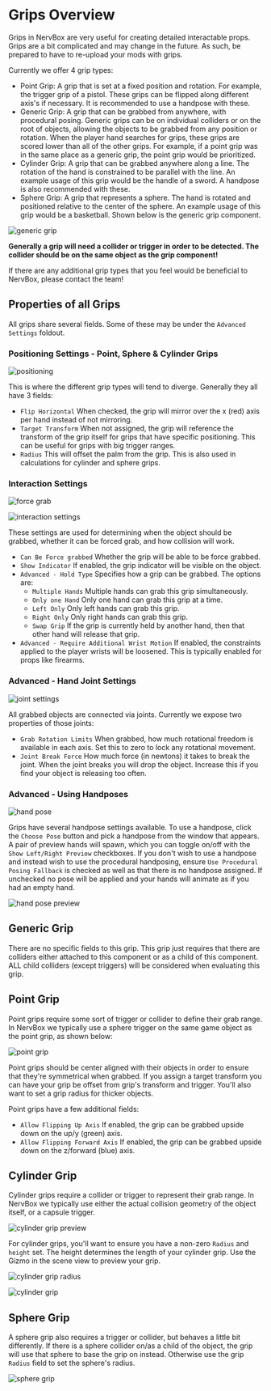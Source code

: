 # Grips Overview

Grips in NervBox are very useful for creating detailed interactable props. Grips are a bit complicated and may change in the future. As such, be prepared to have to re-upload your mods with grips.

Currently we offer 4 grip types:
- Point Grip: A grip that is set at a fixed position and rotation. For example, the trigger grip of a pistol. These grips can be flipped along different axis's if necessary. It is recommended to use a handpose with these.
- Generic Grip: A grip that can be grabbed from anywhere, with procedural posing. Generic grips can be on individual colliders or on the root of objects, allowing the objects to be grabbed from any position or rotation. When the player hand searches for grips, these grips are scored lower than all of the other grips. For example, if a point grip was in the same place as a generic grip, the point grip would be prioritized.
- Cylinder Grip: A grip that can be grabbed anywhere along a line. The rotation of the hand is constrained to be parallel with the line. An example usage of this grip would be the handle of a sword. A handpose is also recommended with these.
- Sphere Grip: A grip that represents a sphere. The hand is rotated and positioned relative to the center of the sphere. An example usage of this grip would be a basketball.
Shown below is the generic grip component.

![generic grip](images/grips/image.png)

**Generally a grip will need a collider or trigger in order to be detected. The collider should be on the same object as the grip component!**

If there are any additional grip types that you feel would be beneficial to NervBox, please contact the team!

## Properties of all Grips

All grips share several fields. Some of these may be under the `Advanced Settings` foldout. 

### Positioning Settings - Point, Sphere & Cylinder Grips

![positioning](images/grips/image-1.png)

This is where the different grip types will tend to diverge. Generally they all have 3 fields:
- `Flip Horizontal` When checked, the grip will mirror over the x (red) axis per hand instead of not mirroring. 
- `Target Transform` When not assigned, the grip will reference the transform of the grip itself for grips that have specific positioning. This can be useful for grips with big trigger ranges.
- `Radius` This will offset the palm from the grip. This is also used in calculations for cylinder and sphere grips.

### Interaction Settings

![force grab](images/grips/image-3.png)

![interaction settings](images/grips/image-2.png)

These settings are used for determining when the object should be grabbed, whether it can be forced grab, and how collision will work.

- `Can Be Force grabbed` Whether the grip will be able to be force grabbed. 
- `Show Indicator` If enabled, the grip indicator will be visible on the object.
- `Advanced - Hold Type` Specifies how a grip can be grabbed. The options are:
    - `Multiple Hands` Multiple hands can grab this grip simultaneously.
    - `Only one Hand` Only one hand can grab this grip at a time.
    - `Left Only` Only left hands can grab this grip.
    - `Right Only` Only right hands can grab this grip.
    - `Swap Grip` If the grip is currently held by another hand, then that other hand will release that grip.
- `Advanced - Require Additional Wrist Motion` If enabled, the constraints applied to the player wrists will be loosened. This is typically enabled for props like firearms.

### Advanced - Hand Joint Settings

![joint settings](images/grips/image-4.png)

All grabbed objects are connected via joints. Currently we expose two properties of those joints:
- `Grab Rotation Limits` When grabbed, how much rotational freedom is available in each axis. Set this to zero to lock any rotational movement.
- `Joint Break Force` How much force (in newtons) it takes to break the joint. When the joint breaks you will drop the object. Increase this if you find your object is releasing too often.



### Advanced - Using Handposes

![hand pose](images/grips/image-5.png)

Grips have several handpose settings available. To use a handpose, click the `Choose Pose` button and pick a handpose from the window that appears. A pair of preview hands will spawn, which you can toggle on/off with the `Show Left/Right Preview` checkboxes. If you don't wish to use a handpose and instead wish to use the procedural handposing, ensure `Use Procedural Posing Fallback` is checked as well as that there is no handpose assigned. If unchecked no pose will be applied and your hands will animate as if you had an empty hand.

![hand pose preview](images/grips/eaa3eaa5-8dc5-4805-b1f6-3052162724f8.png)

## Generic Grip

There are no specific fields to this grip. This grip just requires that there are colliders either attached to this component or as a child of this component. ALL child colliders (except triggers) will be considered when evaluating this grip.

## Point Grip

Point grips require some sort of trigger or collider to define their grab range. In NervBox we typically use a sphere trigger on the same game object as the point grip, as shown below:

![point grip](images/grips/93ccff1e-4443-435f-bc0a-cc0050a2ed40.png)

Point grips should be center aligned with their objects in order to ensure that they're symmetrical when grabbed. If you assign a target transform you can have your grip be offset from grip's transform and trigger. You'll also want to set a grip radius for thicker objects.

Point grips have a few additional fields:
- `Allow Flipping Up Axis` If enabled, the grip can be grabbed upside down on the up/y (green) axis.
- `Allow Flipping Forward Axis` If enabled, the grip can be grabbed upside down on the z/forward (blue) axis.

## Cylinder Grip

Cylinder grips require a collider or trigger to represent their grab range. In NervBox we typically use either the actual collision geometry of the object itself, or a capsule trigger. 

![cylinder grip preview](images/grips/59ae46a5-3bdc-4a4f-ad03-4ba449afb95c.png)

For cylinder grips, you'll want to ensure you have a non-zero `Radius` and `height` set. The height determines the length of your cylinder grip. Use the Gizmo in the scene view to preview your grip.

![cylinder grip radius](images/grips/d070ed89-db8a-4bc5-8534-c2136a8c6967.png)

![cylinder grip](images/grips/image-6.png)

## Sphere Grip

A sphere grip also requires a trigger or collider, but behaves a little bit differently. If there is a sphere collider on/as a child of the object, the grip will use that sphere to base the grip on instead. Otherwise use the grip `Radius` field to set the sphere's radius.

![sphere grip](images/grips/0a3e26eb-1e58-4e26-bc6f-62b96742257a.png)

